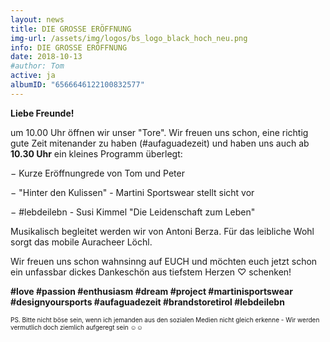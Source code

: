 ```yaml
---
layout: news
title: DIE GROSSE ERÖFFNUNG
img-url: /assets/img/logos/bs_logo_black_hoch_neu.png
info: DIE GROSSE ERÖFFNUNG
date: 2018-10-13
#author: Tom
active: ja
albumID: "6566646122100832577"
---
```

<b>Liebe Freunde!</b>

um 10.00 Uhr öffnen wir unser "Tore". Wir freuen uns schon, eine richtig gute
Zeit mitenander zu haben (#aufaguadezeit) und haben uns auch ab <b>10.30 Uhr</b> ein kleines
Programm überlegt:

&minus; Kurze Eröffnungrede von Tom und Peter

&minus; "Hinter den Kulissen" - Martini Sportswear stellt sicht vor

&minus; &#35;lebdeilebn - Susi Kimmel "Die Leidenschaft zum Leben"


Musikalisch begleitet werden wir von Antoni Berza. Für das leibliche Wohl sorgt das mobile Auracheer Löchl.

Wir freuen uns schon wahnsinng auf EUCH und möchten euch jetzt schon ein unfassbar dickes Dankeschön aus tiefstem Herzen &#9825; schenken!

 <b>&#35;love &#35;passion &#35;enthusiasm &#35;dream &#35;project &#35;martinisportswear &#35;designyoursports &#35;aufaguadezeit &#35;brandstoretirol &#35;lebdeilebn</b>


<p style="font-size: 10px"> PS. Bitte nicht böse sein, wenn ich jemanden aus den sozialen Medien nicht gleich erkenne - Wir werden vermutlich doch ziemlich aufgeregt sein &#9786;&#9786;</p>




